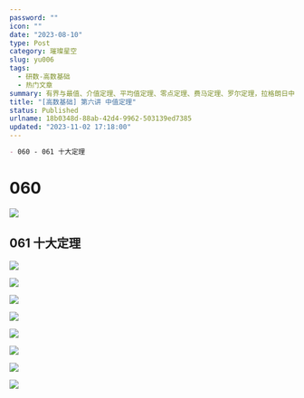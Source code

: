 ```yaml
---
password: ""
icon: ""
date: "2023-08-10"
type: Post
category: 璀璨星空
slug: yu006
tags:
  - 研数-高数基础
  - 热门文章
summary: 有界与最值、介值定理、平均值定理、零点定理、费马定理、罗尔定理，拉格朗日中值定理、柯西中值定理、泰勒公式、积分中值定理
title: "[高数基础] 第六讲 中值定理"
status: Published
urlname: 18b0348d-88ab-42d4-9962-503139ed7385
updated: "2023-11-02 17:18:00"
---
```


```markdown
- 060 - 061 十大定理
```

# 060

![](https://bu.dusays.com/2023/09/12/65002162bbc42.png)

## 061 十大定理

![](https://bu.dusays.com/2023/09/12/6500217fcfff5.png)

![](https://bu.dusays.com/2023/09/12/6500218661dfa.png)

![](https://bu.dusays.com/2023/09/12/65002187dc4a0.png)

![](https://bu.dusays.com/2023/09/12/6500218973192.png)

![](https://bu.dusays.com/2023/09/12/6500218ace291.png)

![](https://bu.dusays.com/2023/09/12/6500218c1a3ae.png)

![](https://bu.dusays.com/2023/09/12/6500218e10531.png)

![](https://bu.dusays.com/2023/09/12/650021901116f.png)
